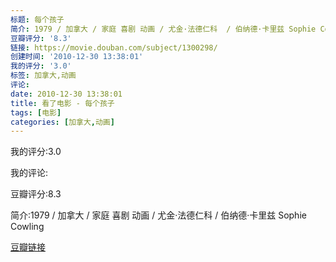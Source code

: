 ```yaml
---
标题: 每个孩子
简介: 1979 / 加拿大 / 家庭 喜剧 动画 / 尤金·法德仁科  / 伯纳德·卡里兹 Sophie Cowling
豆瓣评分: '8.3'
链接: https://movie.douban.com/subject/1300298/
创建时间: '2010-12-30 13:38:01'
我的评分: '3.0'
标签: 加拿大,动画
评论:
date: 2010-12-30 13:38:01
title: 看了电影 - 每个孩子
tags: [电影]
categories: [加拿大,动画]
---
```


我的评分:3.0

我的评论:

豆瓣评分:8.3

简介:1979 / 加拿大 / 家庭 喜剧 动画 / 尤金·法德仁科  / 伯纳德·卡里兹 Sophie Cowling

[豆瓣链接](https://movie.douban.com/subject/1300298/)

